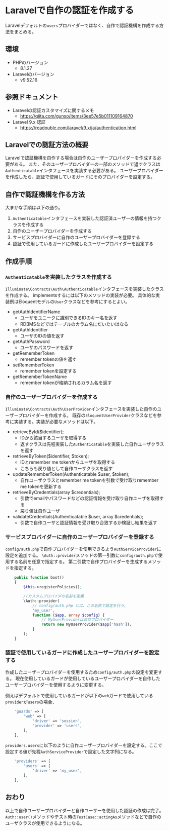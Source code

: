 # Laravelで自作の認証を作成する

Laravelデフォルトの`users`プロバイダーではなく、自作で認証機構を作成する方法をまとめる。

## 環境

- PHPのバージョン
    - 8.1.27
- Laravelのバージョン
    - v9.52.16

## 参照ドキュメント

- Laravelの認証カスタマイズに関するメモ
    - https://qiita.com/gunso/items/3ee57e5b011109164870
- Laravel 9.x 認証 
    - https://readouble.com/laravel/9.x/ja/authentication.html

## Laravelでの認証方法の概要

Laravelで認証機構を自作する場合は自作のユーザープロパイダーを作成する必要がある。
また、そのユーザープロバイダーの一部のメソッドで返すクラスは`Authenticatable`インタフェースを実装する必要がある。
ユーザープロバイダーを作成したら、認証で使用しているガードにそのプロバイダーを設定する。

## 自作で認証機構を作る方法

大まかな手順は以下の通り。

1. `Authenticatable`インタフェースを実装した認証済ユーザーの情報を持つクラスを作成する
1. 自作のユーザープロバイダーを作成する
1. サービスプロバイダーに自作のユーザープロバイダーを登録する
1. 認証で使用しているガードに作成したユーザープロバイダーを設定する

## 作成手順

### `Authenticatable`を実装したクラスを作成する

`Illuminate\Contracts\Auth\Authenticatable`インタフェースを実装したクラスを作成する。
implementsするには以下のメソッドの実装が必要。
具体的な実装例はEloquentモデルの`User`クラスなどを参考にするとよい。

- getAuthIdentifierName
    - ユーザをユニークに識別できるIDのキー名を返す
    - RDBMSなどではテーブルのカラム名にだいたいはなる
- getAuthIdentifier
    - ユーザのIDの値を返す
- getAuthPassword
    - ユーザのパスワードを返す
- getRememberToken
    - remember tokenの値を返す
- setRememberToken
    - remember tokenを設定する
- getRememberTokenName
    - remember tokenが格納されるカラム名を返す

### 自作のユーザープロバイダーを作成する

`Illuminate\Contracts\Auth\UserProvider`インタフェースを実装した自作のユーザープロバイダーを作成する。
既存の`EloquentUserProvider`クラスなどを参考に実装する。実装が必要なメソッドは以下。

- retrieveById($identifier);
    - IDから該当するユーザを取得する
    - 返すクラスは先程実装した`Authenticatable`を実装した自作ユーザクラスを返す
- retrieveByToken($identifier, $token);
    - IDとremember me tokenからユーザを取得する
    - こちらも戻り値として自作ユーザクラスを返す
- updateRememberToken(Authenticatable $user, $token);
    - 自作ユーザクラスとremember me tokenを引数で受け取りremember me tokenを更新する
- retrieveByCredentials(array $credentials);
    - 引数でemailやパスワードなどの認証情報を受け取り自作ユーザを取得する
    - 戻り値は自作ユーザ
- validateCredentials(Authenticatable $user, array $credentials);
    - 引数で自作ユーザと認証情報を受け取り合致するか検証し結果を返す

### サービスプロバイダーに自作のユーザープロバイダーを登録する

`config/auth.php`で自作プロバイダーを使用できるよう`AuthServiceProvider`に設定を追加する。
`\Auth::provider`メソッドの第一引数に`config/auth.php`で使用する名前を任意で指定する。
第二引数で自作プロバイダーを生成するメソッドを指定する。

```php
    public function boot()
    {
        $this->registerPolicies();

        //カスタムプロバイダの名前を定義
        \Auth::provider(
            // config/auth.php には、この名称で設定を行う。
            'my_user',
            function ($app, array $config) {
                // MyUserProviderは自作プロバイダー
                return new MyUserProvider($app['hash']);
            }
        );
    }
```

### 認証で使用しているガードに作成したユーザープロバイダーを設定する

作成したユーザープロバイダーを使用するため`config/auth.php`の設定を変更する。
現在使用しているガードが使用しているユーザープロバイダーを自作したユーザープロバイダーを使用するように変更する。

例えばデフォルトで使用しているガードが以下の`web`ガードで使用している`provider`が`users`の場合、
```php
    'guards' => [
        'web' => [
            'driver' => 'session',
            'provider' => 'users',
        ],
    ],
```

`providers.users`に以下のように自作ユーザープロバイダーを設定する。ここで設定する値が先程`AuthServiceProvider`で設定した文字列になる。
```php
    'providers' => [
        'users' => [
            'driver' => 'my_user',
        ],
    ],
```


## おわり

以上で自作ユーザープロバイダーと自作ユーザーを使用した認証の作成は完了。
`Auth::user()`メソッドやテスト時の`TestCase::actingAs`メソッドなどで自作のユーザクラスが使用できるようになる。
